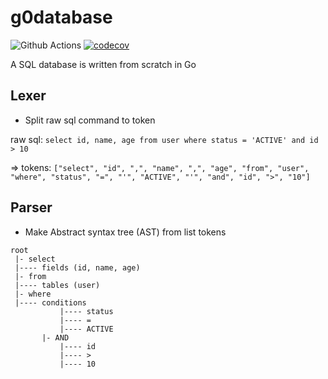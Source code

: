 # g0database

![Github Actions](https://github.com/ducnt114/g0database/actions/workflows/go.yml/badge.svg)
[![codecov](https://codecov.io/gh/ducnt114/g0database/branch/develop/graph/badge.svg?token=8OZNUA1UEC)](https://codecov.io/gh/ducnt114/g0database)

A SQL database is written from scratch in Go

## Lexer

- Split raw sql command to token

raw sql: `select id, name, age from user where status = 'ACTIVE' and id > 10`

=> tokens: `["select", "id", ",", "name", ",", "age", "from", "user", "where", "status", "=", "'", "ACTIVE", "'", "and", "id", ">", "10"]`

## Parser

- Make Abstract syntax tree (AST) from list tokens

```text
root
 |- select
 |---- fields (id, name, age)
 |- from
 |---- tables (user)
 |- where
 |---- conditions
           |---- status
           |---- =
           |---- ACTIVE
       |- AND
           |---- id
           |---- >
           |---- 10
```
